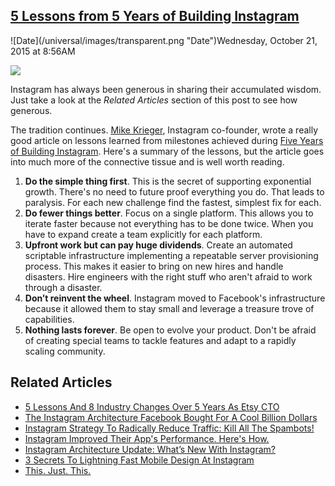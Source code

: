## [5 Lessons from 5 Years of Building Instagram](/blog/2015/10/21/5-lessons-from-5-years-of-building-instagram.html)

<div class="journal-entry-tag journal-entry-tag-post-title"><span class="posted-on">![Date](/universal/images/transparent.png "Date")Wednesday, October 21, 2015 at 8:56AM</span></div>

<div class="body">

![](http://farm8.staticflickr.com/7011/6464246201_bddb8c499e_o.jpg)

Instagram has always been generous in sharing their accumulated wisdom. Just take a look at the _Related Articles_ section of this post to see how generous.

The tradition continues. [Mike Krieger](https://en.wikipedia.org/wiki/Mike_Krieger), Instagram co-founder, wrote a really good article on lessons learned from milestones achieved during [Five Years of Building Instagram](https://medium.com/backchannel/war-stories-3696d00207ff). Here's a summary of the lessons, but the article goes into much more of the connective tissue and is well worth reading.

1.  **Do the simple thing first**. This is the secret of supporting exponential growth. There's no need to future proof everything you do. That leads to paralysis. For each new challenge find the fastest, simplest fix for each. 
2.  **Do fewer things better**. Focus on a single platform. This allows you to iterate faster because not everything has to be done twice. When you have to expand create a team explicitly for each platform.
3.  **Upfront work but can pay huge dividends**. Create an automated scriptable infrastructure implementing a repeatable server provisioning process. This makes it easier to bring on new hires and handle disasters. Hire engineers with the right stuff who aren't afraid to work through a disaster. 
4.  **Don’t reinvent the wheel**. Instagram moved to Facebook's infrastructure because it allowed them to stay small and leverage a treasure trove of capabilities.
5.  **Nothing lasts forever**. Be open to evolve your product. Don't be afraid of creating special teams to tackle features and adapt to a rapidly scaling community.

## <a>Related Articles</a>

<div><a></a>

<a></a>
*   [5 Lessons And 8 Industry Changes Over 5 Years As Etsy CTO](http://highscalability.com/blog/2015/9/16/5-lessons-and-8-industry-changes-over-5-years-as-etsy-cto.html)
*   <a></a>[The Instagram Architecture Facebook Bought For A Cool Billion Dollars](http://highscalability.com/blog/2012/4/9/the-instagram-architecture-facebook-bought-for-a-cool-billio.html)
*   [Instagram Strategy To Radically Reduce Traffic: Kill All The Spambots!](http://highscalability.com/blog/2015/1/28/instagram-strategy-to-radically-reduce-traffic-kill-all-the.html)
*   [Instagram Improved Their App's Performance. Here's How.](http://highscalability.com/blog/2014/9/29/instagram-improved-their-apps-performance-heres-how.html)
*   [Instagram Architecture Update: What’s New With Instagram?](http://highscalability.com/blog/2012/4/16/instagram-architecture-update-whats-new-with-instagram.html)
*   [3 Secrets To Lightning Fast Mobile Design At Instagram](http://highscalability.com/blog/2012/6/7/3-secrets-to-lightning-fast-mobile-design-at-instagram.html)
*   [This. Just. This.](http://highscalability.com/blog/2015/7/16/this-just-this.html)

</div>

</div>